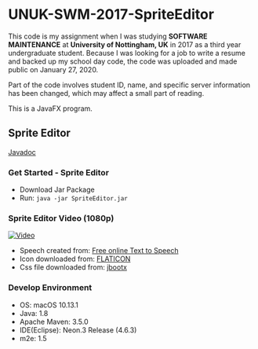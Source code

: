 # UNUK-SWM-2017-SpriteEditor

This code is my assignment when I was studying **SOFTWARE MAINTENANCE** at **University of Nottingham, UK** in 2017 as a third year undergraduate student. Because I was looking for a job to write a resume and backed up my school day code, the code was uploaded and made public on January 27, 2020.

Part of the code involves student ID, name, and specific server information has been changed, which may affect a small part of reading.

This is a JavaFX program.

## Sprite Editor

[Javadoc](http://sprite-editor-javadoc.oss-cn-beijing.aliyuncs.com/index.html)

### Get Started - Sprite Editor

- Download Jar Package
- Run: `java -jar SpriteEditor.jar`

### Sprite Editor Video (1080p)

[![Video](https://img.youtube.com/vi/IfbyuPeOLWQ/0.jpg)](https://www.youtube.com/watch?v=IfbyuPeOLWQ)

- Speech created from: [Free online Text to Speech](http://www.texttomp3.online/)
- Icon downloaded from: [FLATICON](https://www.flaticon.com/)
- Css file downloaded from: [jbootx](https://github.com/dicolar/jbootx)

### Develop Environment

- OS: macOS 10.13.1
- Java: 1.8
- Apache Maven: 3.5.0
- IDE(Eclipse): Neon.3 Release (4.6.3)
- m2e: 1.5
